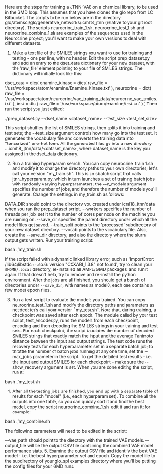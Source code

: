 Here are the steps for training a JTNN-VAE on a chemical library, to be used in the GMD loop. This assumes that you have cloned the glo repo from LC Bitbucket. The scripts to be run below are in the directory glo/atomsci/glo/generative_networks/icml18_jtnn (relative to your git root directory). The scripts neurocrine_train_1.sh, neurocrine_test_1.sh and neurocrine_combine_1.sh are examples of the sequences used in the Neurocrine project; you'll want to make your own versions to deal with different datasets.

1. Make a text file of the SMILES strings you want to use for training and testing - one per line, with no header. Edit the script prep_dataset.py and add an entry to the dset_data dictionary for your new dataset, with the 'raw_file' element pointing to your file of SMILES strings. The dictionary will initially look like this:

dset_data = dict(
    enamine_kinase = dict(
        raw_file = '/usr/workspace/atom/enamine/Enamine_Kinase.txt'
    ),
    neurocrine = dict(
        raw_file = '/usr/workspace/atom/neurocrine/vae_training_data/neurocrine_vae_smiles.txt'
    ),
    test = dict(
        raw_file = '/usr/workspace/atom/enamine/test.txt'
    )
)
Then run the script you just edited:

./prep_dataset.py --dset_name <dataset_name> --test_size <test_set_size>

This script shuffles the list of SMILES strings, then splits it into training and test sets; the --test_size argument controls how many go into the test set. It generates the vocabulary file and converts the training data into "tensorized" one-hot form. All the generated files go into a new directory ...icml18_jtnn/data/<dataset_name>, where dataset_name is the key you assigned in the dset_data dictionary.



2. Run a training hyperparam search. You can copy neurocrine_train_1.sh and modify it to change the directory paths to your own directories; let's call your version "my_train.sh". This is an sbatch script that calls jtnn_hyperparam.py, which in turn launches a set of training batch jobs with randomly varying hyperparameters; the --n_models argument specifies the number of jobs, and therefore the number of models you'll generate. Change the settings in my_train.sh as follows:

DATA_DIR should point to the directory you created under icml18_jtnn/data when you ran the prep_dataset script.
--workers specifies the number of threads per job; set it to the number of cores per node on the machine you are running on.
--save_dir specifies the parent directory under which all the model files get saved.
--train_split points to the 'processed' subdirectory of your new dataset directory.
--vocab points to the vocabulary file.
Also, create the --save_dir directory, and also the directory where the slurm output gets written. Run your training script:

bash ./my_train.sh

If the script failed with a dynamic linked library error, such as 'ImportError: /lib64/libstdc++.so.6: version "CXXABI_1.3.8" not found', try to clean your `$HOME/.local` directory, re-installed all AMPL/GMD packages, and run it again. If that doesn't help, try to remove and re-install the python environment. 
After the jobs are all finished, you should get a bunch of directories under `--save_dir`, with names as model0, each one contains a few model epoch files.


3. Run a test script to evaluate the models you trained. You can copy neurocrine_test_1.sh and modify the directory paths and parameters as needed; let's call your version "my_test.sh". Note that, during training, a checkpoint was saved after each epoch. The module called by your test script, test_encoder.py, runs the models from each checkpoint, encoding and then decoding the SMILES strings in your training and test sets. For each checkpoint, the script tabulates the number of decoded SMILES strings that exactly match the input and the average Tanimoto distance between the input and output strings. The test code runs the recovery tests for each hyperparameter set in a separate batch job; to throttle the number of batch jobs running at any one time, set the --max_jobs parameter in the script. To get the detailed test results - i.e. the input and output SMILES for each checkpoint - make sure the --show_recovery argument is set. When you are done editing the script, run it:



bash ./my_test.sh



4. After all the testing jobs are finished, you end up with a separate table of results for each "model" (i.e., each hyperparam set). To combine all the outputs into one table, so you can quickly sort it and find the best model, copy the script neurocrine_combine_1.sh, edit it and run it; for example:

bash ./my_combine.sh

The following parameters will need to be edited in the script:

--vae_path should point to the directory with the trained VAE models.
--output_file will be the output CSV file containing the combined VAE model performance stats.
5. Examine the output CSV file and identify the best VAE model - i.e. the best hyperparameter set and epoch. Copy the model file to the subdirectory of your glo_spl examples directory where you'll be putting the config files for your GMD runs.

